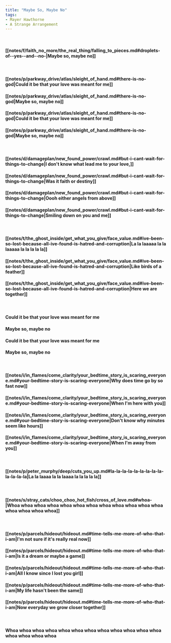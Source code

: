 ```yaml
---
title: "Maybe So, Maybe No"
tags:
- Mayer Hawthorne
- A Strange Arrangement
---
```

&nbsp;
#### [[notes/f/faith_no_more/the_real_thing/falling_to_pieces.md#droplets-of--yes--and--no-|Maybe so, maybe no]]
&nbsp;
#### [[notes/p/parkway_drive/atlas/sleight_of_hand.md#there-is-no-god|Could it be that your love was meant for me]]
#### [[notes/p/parkway_drive/atlas/sleight_of_hand.md#there-is-no-god|Maybe so, maybe no]]
#### [[notes/p/parkway_drive/atlas/sleight_of_hand.md#there-is-no-god|Could it be that your love was meant for me]]
#### [[notes/p/parkway_drive/atlas/sleight_of_hand.md#there-is-no-god|Maybe so, maybe no]]
&nbsp;
#### [[notes/d/damageplan/new_found_power/crawl.md#but-i-cant-wait-for-things-to-change|I don't know what lead me to your love,]]
#### [[notes/d/damageplan/new_found_power/crawl.md#but-i-cant-wait-for-things-to-change|Was it faith or destiny]]
#### [[notes/d/damageplan/new_found_power/crawl.md#but-i-cant-wait-for-things-to-change|Oooh either angels from above]]
#### [[notes/d/damageplan/new_found_power/crawl.md#but-i-cant-wait-for-things-to-change|Smiling down on you and me]]
&nbsp;
#### [[notes/t/the_ghost_inside/get_what_you_give/face_value.md#ive-been-so-lost-because-all-ive-found-is-hatred-and-corruption|La la laaaaa la la laaaaa la la la la la]]
#### [[notes/t/the_ghost_inside/get_what_you_give/face_value.md#ive-been-so-lost-because-all-ive-found-is-hatred-and-corruption|Like birds of a feather]]
#### [[notes/t/the_ghost_inside/get_what_you_give/face_value.md#ive-been-so-lost-because-all-ive-found-is-hatred-and-corruption|Here we are together]]
&nbsp;
#### Could it be that your love was meant for me
#### Maybe so, maybe no
#### Could it be that your love was meant for me
#### Maybe so, maybe no
&nbsp;
#### [[notes/i/in_flames/come_clarity/your_bedtime_story_is_scaring_everyone.md#your-bedtime-story-is-scaring-everyone|Why does time go by so fast now]]
#### [[notes/i/in_flames/come_clarity/your_bedtime_story_is_scaring_everyone.md#your-bedtime-story-is-scaring-everyone|When I'm here with you]]
#### [[notes/i/in_flames/come_clarity/your_bedtime_story_is_scaring_everyone.md#your-bedtime-story-is-scaring-everyone|Don't know why minutes seem like hours]]
#### [[notes/i/in_flames/come_clarity/your_bedtime_story_is_scaring_everyone.md#your-bedtime-story-is-scaring-everyone|When I'm away from you]]
&nbsp;
#### [[notes/p/peter_murphy/deep/cuts_you_up.md#la-la-la-la-la-la-la-la-la-la-la-la-la|La la laaaa la la laaaa la la la la la]]
&nbsp;
#### [[notes/s/stray_cats/choo_choo_hot_fish/cross_of_love.md#whoa-|Whoa whoa whoa whoa whoa whoa whoa whoa whoa whoa whoa whoa whoa whoa whoa whoa]]
&nbsp;
#### [[notes/p/parcels/hideout/hideout.md#time-tells-me-more-of-who-that-i-am|I'm not sure if it's really real now]]
#### [[notes/p/parcels/hideout/hideout.md#time-tells-me-more-of-who-that-i-am|Is it a dream or maybe a game]]
#### [[notes/p/parcels/hideout/hideout.md#time-tells-me-more-of-who-that-i-am|All I know since I lost you girl]]
#### [[notes/p/parcels/hideout/hideout.md#time-tells-me-more-of-who-that-i-am|My life hasn't been the same]]
#### [[notes/p/parcels/hideout/hideout.md#time-tells-me-more-of-who-that-i-am|Now everyday we grow closer together]]
&nbsp;
#### Whoa whoa whoa whoa whoa whoa whoa whoa whoa whoa whoa whoa whoa whoa whoa whoa
